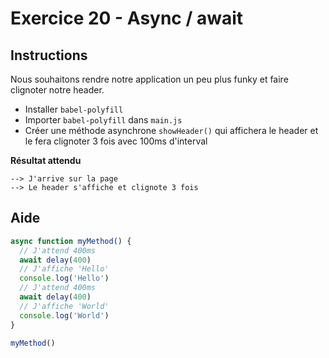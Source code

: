 # Exercice 20 - Async / await

## Instructions

Nous souhaitons rendre notre application un peu plus funky et faire clignoter notre header.

* Installer `babel-polyfill`
* Importer `babel-polyfill` dans `main.js`
* Créer une méthode asynchrone `showHeader()` qui affichera le header et le fera clignoter 3 fois avec 100ms d'interval

**Résultat attendu**

```
--> J'arrive sur la page
--> Le header s'affiche et clignote 3 fois
```

## Aide

```js
async function myMethod() {
  // J'attend 400ms
  await delay(400)
  // J'affiche 'Hello'
  console.log('Hello')
  // J'attend 400ms
  await delay(400)
  // J'affiche 'World'
  console.log('World')
}

myMethod()
```
